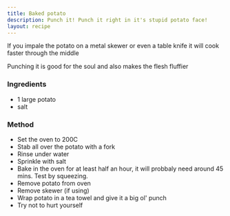 ```yaml
---
title: Baked potato
description: Punch it! Punch it right in it's stupid potato face!
layout: recipe
---
```


If you impale the potato on a metal skewer or even a table knife it will cook faster through the middle

Punching it is good for the soul and also makes the flesh fluffier

### Ingredients

- 1 large potato
- salt

### Method
- Set the oven to 200C
- Stab all over the potato with a fork
- Rinse under water
- Sprinkle with salt
- Bake in the oven for at least half an hour, it will probbaly need around 45 mins. Test by squeezing.
- Remove potato from oven
- Remove skewer (if using)
- Wrap potato in a tea towel and give it a big ol' punch
- Try not to hurt yourself
